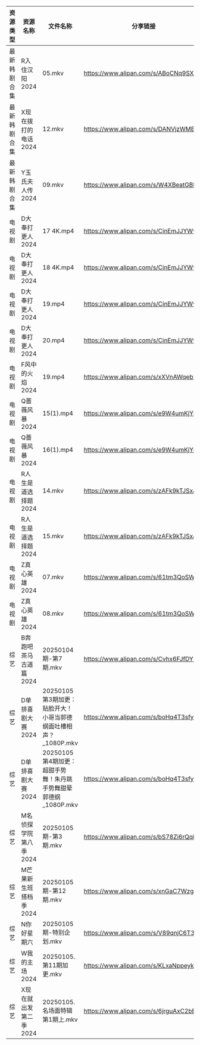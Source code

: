 | 资源类型   | 资源名称          | 文件名称                                      | 分享链接                                 | 更新时间                |
| ------ | ------------- | ----------------------------------------- | ------------------------------------ | ------------------- |
| 最新韩剧合集 | R入住汉阳2024     | 05.mkv                                    | https://www.alipan.com/s/ABoCNq9SXUm | 2025-01-05 00:06:01 |
| 最新韩剧合集 | X现在拨打的电话2024  | 12.mkv                                    | https://www.alipan.com/s/DANVjzWMEL4 | 2025-01-05 00:06:11 |
| 最新韩剧合集 | Y玉氏夫人传2024    | 09.mkv                                    | https://www.alipan.com/s/W4XBeatGBb7 | 2025-01-05 00:06:13 |
| 电视剧    | D大奉打更人2024    | 17 4K.mp4                                 | https://www.alipan.com/s/CinEmJJYWvq | 2025-01-05 19:05:13 |
| 电视剧    | D大奉打更人2024    | 18 4K.mp4                                 | https://www.alipan.com/s/CinEmJJYWvq | 2025-01-05 19:05:13 |
| 电视剧    | D大奉打更人2024    | 19.mp4                                    | https://www.alipan.com/s/CinEmJJYWvq | 2025-01-05 19:05:13 |
| 电视剧    | D大奉打更人2024    | 20.mp4                                    | https://www.alipan.com/s/CinEmJJYWvq | 2025-01-05 21:05:13 |
| 电视剧    | F风中的火焰2024    | 19.mp4                                    | https://www.alipan.com/s/xXVnAWqebPA | 2025-01-05 10:05:15 |
| 电视剧    | Q蔷薇风暴2024     | 15(1).mp4                                 | https://www.alipan.com/s/e9W4umKjYuy | 2025-01-05 19:06:11 |
| 电视剧    | Q蔷薇风暴2024     | 16(1).mp4                                 | https://www.alipan.com/s/e9W4umKjYuy | 2025-01-05 19:06:11 |
| 电视剧    | R人生是道选择题2024  | 14.mkv                                    | https://www.alipan.com/s/zAFk9kTJSxJ | 2025-01-05 14:06:07 |
| 电视剧    | R人生是道选择题2024  | 15.mkv                                    | https://www.alipan.com/s/zAFk9kTJSxJ | 2025-01-05 14:06:07 |
| 电视剧    | Z真心英雄2024     | 07.mkv                                    | https://www.alipan.com/s/61tm3QoSWKK | 2025-01-05 21:06:25 |
| 电视剧    | Z真心英雄2024     | 08.mkv                                    | https://www.alipan.com/s/61tm3QoSWKK | 2025-01-05 21:06:25 |
| 综艺     | B奔跑吧茶马古道篇2024 | 20250104期-第7期.mkv                         | https://www.alipan.com/s/Cvhx6FJfDYP | 2025-01-05 00:06:23 |
| 综艺     | D单排喜剧大赛2024   | 20250105第3期加更：贴脸开大！小哥当郭德纲面吐槽相声？_1080P.mkv | https://www.alipan.com/s/boHq4T3sfyV | 2025-01-05 14:06:41 |
| 综艺     | D单排喜剧大赛2024   | 20250105第4期加更：超甜手势舞！朱丹跳手势舞甜晕郭德纲_1080P.mkv | https://www.alipan.com/s/boHq4T3sfyV | 2025-01-05 14:06:40 |
| 综艺     | M名侦探学院第八季2024 | 20250105期-第3期.mkv                         | https://www.alipan.com/s/bS78Zi6rQqi | 2025-01-05 14:07:00 |
| 综艺     | M芒果新生班搭档季2024 | 20250105期-第12期.mkv                        | https://www.alipan.com/s/xnGaC7WzgLK | 2025-01-05 14:07:14 |
| 综艺     | N你好星期六        | 20250105期-特别企划.mkv                        | https://www.alipan.com/s/V89qnjC6T3z | 2025-01-05 14:07:21 |
| 综艺     | W我的主场2024     | 20250105.第11期加更.mkv                       | https://www.alipan.com/s/KLxaNppeykr | 2025-01-05 14:08:14 |
| 综艺     | X现在就出发第二季2024 | 20250105.名场面特辑第1期上.mkv                    | https://www.alipan.com/s/6jrguAxC2bE | 2025-01-05 14:08:27 |
